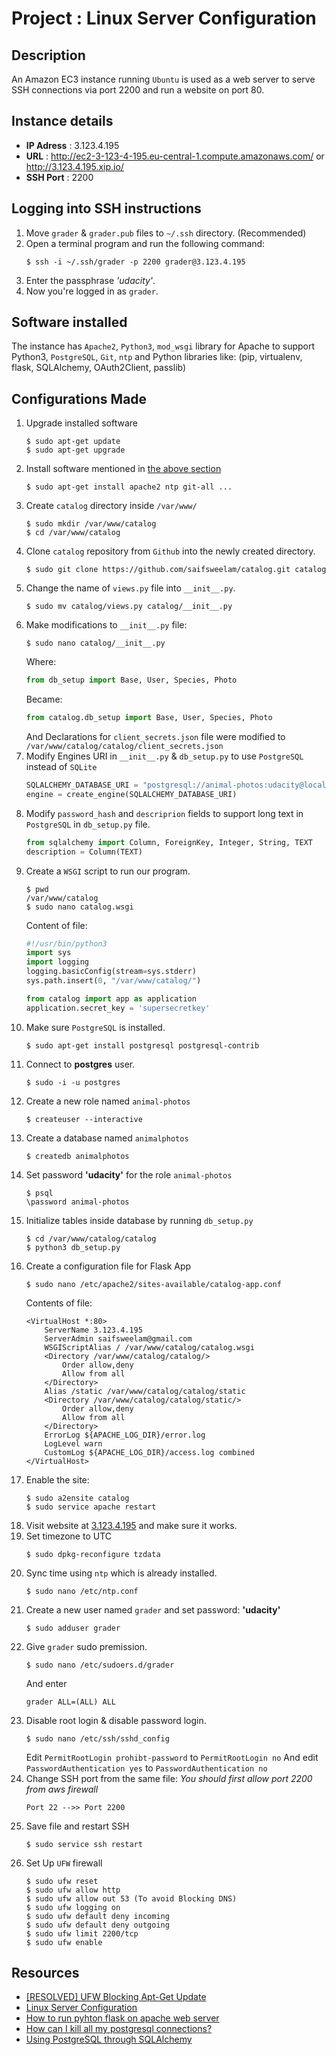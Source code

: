 # Project : Linux Server Configuration

## Description
An Amazon EC3 instance running `Ubuntu` is used as a web server to serve SSH connections via port 2200 and run a website on port 80.

## Instance details
* **IP Adress** : 3.123.4.195
* **URL** : http://ec2-3-123-4-195.eu-central-1.compute.amazonaws.com/ or http://3.123.4.195.xip.io/
* **SSH Port** : 2200

## Logging into SSH instructions
1. Move `grader` & `grader.pub` files to `~/.ssh` directory. (Recommended)
2. Open a terminal program and run the following command:
    ```shell
    $ ssh -i ~/.ssh/grader -p 2200 grader@3.123.4.195
    ```
3. Enter the passphrase _'udacity'_.
4. Now you're logged in as `grader`.

## Software installed
The instance has `Apache2`, `Python3`, `mod_wsgi` library for Apache to support Python3, `PostgreSQL`, `Git`, `ntp` and Python libraries like: (pip, virtualenv, flask, SQLAlchemy, OAuth2Client, passlib)

## Configurations Made
1. Upgrade installed software
    ```shell
    $ sudo apt-get update
    $ sudo apt-get upgrade
    ```
2. Install software mentioned in [the above section](#Software-installed)
    ```shell
    $ sudo apt-get install apache2 ntp git-all ...
    ```
3. Create `catalog` directory inside `/var/www/`
    ```shell
    $ sudo mkdir /var/www/catalog
    $ cd /var/www/catalog
    ```
4. Clone `catalog` repository from `Github` into the newly created directory.
    ```shell
    $ sudo git clone https://github.com/saifsweelam/catalog.git catalog
    ```
5. Change the name of `views.py` file into `__init__.py`.
    ```shell
    $ sudo mv catalog/views.py catalog/__init__.py
    ```
6. Make modifications to `__init__.py` file:
    ```shell
    $ sudo nano catalog/__init__.py
    ```
    Where:
    ```python
    from db_setup import Base, User, Species, Photo
    ```
    Became:
    ```python
    from catalog.db_setup import Base, User, Species, Photo
    ```
    And Declarations for `client_secrets.json` file were modified to `/var/www/catalog/catalog/client_secrets.json`
7. Modify Engines URI in `__init__.py` & `db_setup.py` to use `PostgreSQL` instead of `SQLite`
    ```python
    SQLALCHEMY_DATABASE_URI = "postgresql://animal-photos:udacity@localhost/animalphotos"
    engine = create_engine(SQLALCHEMY_DATABASE_URI)
    ```
8. Modify `password_hash` and `descriprion` fields to support long text in `PostgreSQL` in `db_setup.py` file.
    ```python
    from sqlalchemy import Column, ForeignKey, Integer, String, TEXT
    description = Column(TEXT)
    ```
9. Create a `WSGI` script to run our program.
    ```shell
    $ pwd
    /var/www/catalog
    $ sudo nano catalog.wsgi
    ```
    Content of file:
    ```python
    #!/usr/bin/python3
    import sys
    import logging
    logging.basicConfig(stream=sys.stderr)
    sys.path.insert(0, "/var/www/catalog/")

    from catalog import app as application
    application.secret_key = 'supersecretkey'
    ```
10. Make sure `PostgreSQL` is installed.
    ```shell
    $ sudo apt-get install postgresql postgresql-contrib
    ```
11. Connect to **postgres** user.
    ```shell
    $ sudo -i -u postgres
    ```
12. Create a new role named `animal-photos`
    ```shell
    $ createuser --interactive
    ```
13. Create a database named `animalphotos`
    ```shell
    $ createdb animalphotos
    ```
14. Set password **'udacity'** for the role `animal-photos`
    ```shell
    $ psql
    \password animal-photos
    ```
15. Initialize tables inside database by running `db_setup.py`
    ```shell
    $ cd /var/www/catalog/catalog
    $ python3 db_setup.py
    ```
16. Create a configuration file for Flask App
    ```shell
    $ sudo nano /etc/apache2/sites-available/catalog-app.conf
    ```
    Contents of file:
    ```properties
    <VirtualHost *:80>
        ServerName 3.123.4.195
        ServerAdmin saifsweelam@gmail.com
        WSGIScriptAlias / /var/www/catalog/catalog.wsgi
        <Directory /var/www/catalog/catalog/>
            Order allow,deny
            Allow from all
        </Directory>
        Alias /static /var/www/catalog/catalog/static
        <Directory /var/www/catalog/catalog/static/>
            Order allow,deny
            Allow from all
        </Directory>
        ErrorLog ${APACHE_LOG_DIR}/error.log
        LogLevel warn
        CustomLog ${APACHE_LOG_DIR}/access.log combined
    </VirtualHost>
    ```
17. Enable the site:
    ```shell
    $ sudo a2ensite catalog
    $ sudo service apache restart
    ```
18. Visit website at [3.123.4.195](http://ec2-3-123-4-195.eu-central-1.compute.amazonaws.com/) and make sure it works.
19. Set timezone to UTC
    ```shell
    $ sudo dpkg-reconfigure tzdata
    ```
20. Sync time using `ntp` which is already installed.
    ```shell
    $ sudo nano /etc/ntp.conf
    ```
21. Create a new user named `grader` and set password: **'udacity'**
    ```shell
    $ sudo adduser grader
    ```
22. Give `grader` sudo premission.
    ```shell
    $ sudo nano /etc/sudoers.d/grader
    ```
    And enter
    ```properties
    grader ALL=(ALL) ALL
    ```
23. Disable root login & disable password login.
    ```shell
    $ sudo nano /etc/ssh/sshd_config
    ```
    Edit `PermitRootLogin prohibt-password` to `PermitRootLogin no`
    And edit `PasswordAuthentication yes` to `PasswordAuthentication no`
24. Change SSH port from the same file:
    *You should first allow port 2200 from aws firewall*
    ```properties
    Port 22 -->> Port 2200
    ```
25. Save file and restart SSH
    ```shell
    $ sudo service ssh restart
    ```
26. Set Up `UFW` firewall
    ```shell
    $ sudo ufw reset
    $ sudo ufw allow http
    $ sudo ufw allow out 53 (To avoid Blocking DNS)
    $ sudo ufw logging on
    $ sudo ufw default deny incoming
    $ sudo ufw default deny outgoing
    $ sudo ufw limit 2200/tcp
    $ sudo ufw enable
    ```


## Resources
* [[RESOLVED] UFW Blocking Apt-Get Update](http://www.tudormateescu.com/ufw-blocking-apt-get-update-resolved/)
* [Linux Server Configuration](https://github.com/AmroYasser/Linux-Server-Configuration)
* [How to run pyhton flask on apache web server](https://www.youtube.com/watch?v=iVGtJOC71Fw)
* [How can I kill all my postgresql connections?](https://stackoverflow.com/questions/5108876/kill-a-postgresql-session-connection)
* [Using PostgreSQL through SQLAlchemy](https://www.compose.com/articles/using-postgresql-through-sqlalchemy/)